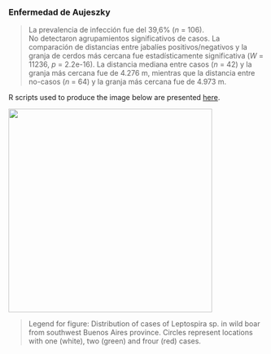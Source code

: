 ### Enfermedad de Aujeszky

> La prevalencia de infección fue del 39,6% (*n* = 106).   
No detectaron agrupamientos significativos de casos. 
La comparación de distancias entre jabalíes positivos/negativos y la granja de cerdos más cercana fue estadísticamente significativa (*W* = 11236, *p* = 2.2e-16). La distancia mediana entre casos (*n* = 42) y la granja más cercana fue de 4.276 m, mientras que la distancia entre no-casos (*n* = 64) y la granja más cercana fue de 4.973 m. 

R scripts used to produce the image below are presented [here](./Leptospira.R).

<img src="https://user-images.githubusercontent.com/20196847/92311185-42e4b980-ef8b-11ea-90cb-cfd383df4b3e.jpg" width="400" img align="center">

>Legend for figure: Distribution of cases of Leptospira sp. in wild boar from southwest Buenos Aires province. Circles represent locations with one (white), two (green) and frour (red) cases.
